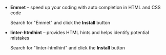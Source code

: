 * **Emmet** – speed up your coding with auto completion in HTML and CSS code

  Search for "Emmet" and click the **Install** button

* **linter-htmlhint** – provides HTML hints and helps identify potential mistakes

  Search for "linter-htmlhint" and click the **Install** button
